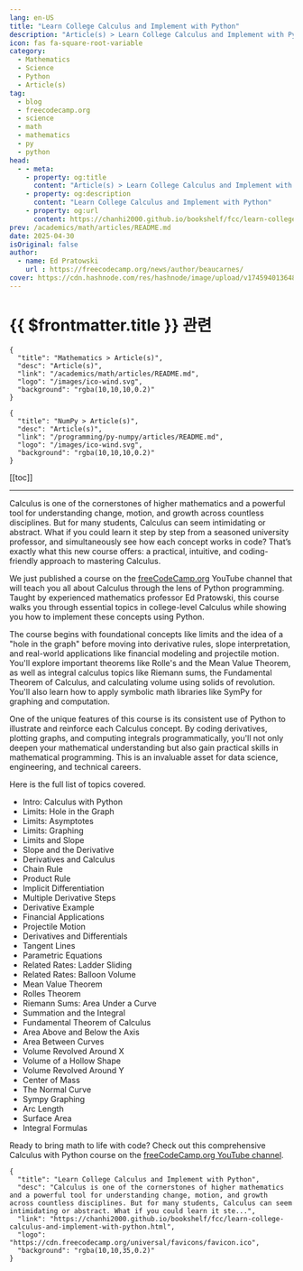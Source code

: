 ```yaml
---
lang: en-US
title: "Learn College Calculus and Implement with Python"
description: "Article(s) > Learn College Calculus and Implement with Python"
icon: fas fa-square-root-variable
category: 
  - Mathematics
  - Science
  - Python
  - Article(s)
tag:
  - blog
  - freecodecamp.org
  - science
  - math
  - mathematics
  - py
  - python
head:
  - - meta:
    - property: og:title
      content: "Article(s) > Learn College Calculus and Implement with Python"
    - property: og:description
      content: "Learn College Calculus and Implement with Python"
    - property: og:url
      content: https://chanhi2000.github.io/bookshelf/fcc/learn-college-calculus-and-implement-with-python.html
prev: /academics/math/articles/README.md
date: 2025-04-30
isOriginal: false
author:
  - name: Ed Pratowski
    url : https://freecodecamp.org/news/author/beaucarnes/
cover: https://cdn.hashnode.com/res/hashnode/image/upload/v1745940136487/3bf6eb1d-4ffa-4d41-9ac7-89a9f3836915.png
---
```


# {{ $frontmatter.title }} 관련

```component VPCard
{
  "title": "Mathematics > Article(s)",
  "desc": "Article(s)",
  "link": "/academics/math/articles/README.md",
  "logo": "/images/ico-wind.svg",
  "background": "rgba(10,10,10,0.2)"
}
```

```component VPCard
{
  "title": "NumPy > Article(s)",
  "desc": "Article(s)",
  "link": "/programming/py-numpy/articles/README.md",
  "logo": "/images/ico-wind.svg",
  "background": "rgba(10,10,10,0.2)"
}
```

[[toc]]

---

<SiteInfo
  name="Learn College Calculus and Implement with Python"
  desc="Calculus is one of the cornerstones of higher mathematics and a powerful tool for understanding change, motion, and growth across countless disciplines. But for many students, Calculus can seem intimidating or abstract. What if you could learn it ste..."
  url="https://freecodecamp.org/news/learn-college-calculus-and-implement-with-python"
  logo="https://cdn.freecodecamp.org/universal/favicons/favicon.ico"
  preview="https://cdn.hashnode.com/res/hashnode/image/upload/v1745940136487/3bf6eb1d-4ffa-4d41-9ac7-89a9f3836915.png"/>

Calculus is one of the cornerstones of higher mathematics and a powerful tool for understanding change, motion, and growth across countless disciplines. But for many students, Calculus can seem intimidating or abstract. What if you could learn it step by step from a seasoned university professor, and simultaneously see how each concept works in code? That’s exactly what this new course offers: a practical, intuitive, and coding-friendly approach to mastering Calculus.

We just published a course on the [<VPIcon icon="fa-brands fa-free-code-camp"/>freeCodeCamp.org](http://freeCodeCamp.org) YouTube channel that will teach you all about Calculus through the lens of Python programming. Taught by experienced mathematics professor Ed Pratowski, this course walks you through essential topics in college-level Calculus while showing you how to implement these concepts using Python.

The course begins with foundational concepts like limits and the idea of a "hole in the graph" before moving into derivative rules, slope interpretation, and real-world applications like financial modeling and projectile motion. You'll explore important theorems like Rolle's and the Mean Value Theorem, as well as integral calculus topics like Riemann sums, the Fundamental Theorem of Calculus, and calculating volume using solids of revolution. You'll also learn how to apply symbolic math libraries like SymPy for graphing and computation.

One of the unique features of this course is its consistent use of Python to illustrate and reinforce each Calculus concept. By coding derivatives, plotting graphs, and computing integrals programmatically, you'll not only deepen your mathematical understanding but also gain practical skills in mathematical programming. This is an invaluable asset for data science, engineering, and technical careers.

Here is the full list of topics covered.

- Intro: Calculus with Python
- Limits: Hole in the Graph
- Limits: Asymptotes
- Limits: Graphing
- Limits and Slope
- Slope and the Derivative
- Derivatives and Calculus
- Chain Rule
- Product Rule
- Implicit Differentiation
- Multiple Derivative Steps
- Derivative Example
- Financial Applications
- Projectile Motion
- Derivatives and Differentials
- Tangent Lines
- Parametric Equations
- Related Rates: Ladder Sliding
- Related Rates: Balloon Volume
- Mean Value Theorem
- Rolles Theorem
- Riemann Sums: Area Under a Curve
- Summation and the Integral
- Fundamental Theorem of Calculus
- Area Above and Below the Axis
- Area Between Curves
- Volume Revolved Around X
- Volume of a Hollow Shape
- Volume Revolved Around Y
- Center of Mass
- The Normal Curve
- Sympy Graphing
- Arc Length
- Surface Area
- Integral Formulas

Ready to bring math to life with code? Check out this comprehensive Calculus with Python course on the [<VPIcon icon="fa-brands fa-youtube"/>freeCodeCamp.org YouTube channel](https://youtu.be/VDFRpjQVaME).

<VidStack src="youtube/VDFRpjQVaME" />

<!-- TODO: add ARTICLE CARD -->
```component VPCard
{
  "title": "Learn College Calculus and Implement with Python",
  "desc": "Calculus is one of the cornerstones of higher mathematics and a powerful tool for understanding change, motion, and growth across countless disciplines. But for many students, Calculus can seem intimidating or abstract. What if you could learn it ste...",
  "link": "https://chanhi2000.github.io/bookshelf/fcc/learn-college-calculus-and-implement-with-python.html",
  "logo": "https://cdn.freecodecamp.org/universal/favicons/favicon.ico",
  "background": "rgba(10,10,35,0.2)"
}
```
